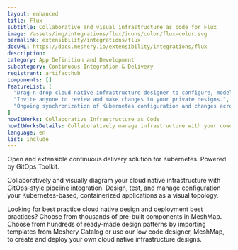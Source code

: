 ```yaml
---
layout: enhanced
title: Flux
subtitle: Collaborative and visual infrastructure as code for Flux
image: /assets/img/integrations/flux/icons/color/flux-color.svg
permalink: extensibility/integrations/flux
docURL: https://docs.meshery.io/extensibility/integrations/flux
description: 
category: App Definition and Development
subcategory: Continuous Integration & Delivery
registrant: artifacthub
components: []
featureList: [
  "Drag-n-drop cloud native infrastructure designer to configure, model, and deploy your workloads.",
  "Invite anyone to review and make changes to your private designs.",
  "Ongoing synchronization of Kubernetes configuration and changes across any number of clusters."
]
howItWorks: Collaborative Infrastructure as Code
howItWorksDetails: Collaboratively manage infrastructure with your coworkers synchronously sharing the same designs.
language: en
list: include
---
```

<p>
Open and extensible continuous delivery solution for Kubernetes. Powered by GitOps Toolkit.
</p>
<p>
    Collaboratively and visually diagram your cloud native infrastructure with GitOps-style pipeline integration. Design, test, and manage configuration your Kubernetes-based, containerized applications as a visual topology.
</p>
<p>
    Looking for best practice cloud native design and deployment best practices? Choose from thousands of pre-built components in MeshMap. Choose from hundreds of ready-made design patterns by importing templates from Meshery Catalog or use our low code designer, MeshMap, to create and deploy your own cloud native infrastructure designs.
</p>
